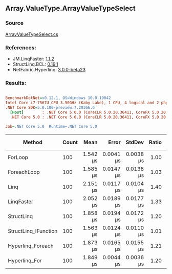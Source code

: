 ﻿## Array.ValueType.ArrayValueTypeSelect

### Source
[ArrayValueTypeSelect.cs](../LinqBenchmarks/Array/ValueType/ArrayValueTypeSelect.cs)

### References:
- JM.LinqFaster: [1.1.2](https://www.nuget.org/packages/JM.LinqFaster/1.1.2)
- StructLinq.BCL: [0.19.1](https://www.nuget.org/packages/StructLinq.BCL/0.19.1)
- NetFabric.Hyperlinq: [3.0.0-beta23](https://www.nuget.org/packages/NetFabric.Hyperlinq/3.0.0-beta23)

### Results:
``` ini

BenchmarkDotNet=v0.12.1, OS=Windows 10.0.19042
Intel Core i7-7567U CPU 3.50GHz (Kaby Lake), 1 CPU, 4 logical and 2 physical cores
.NET Core SDK=5.0.100-preview.7.20366.6
  [Host]        : .NET Core 5.0.0 (CoreCLR 5.0.20.36411, CoreFX 5.0.20.36411), X64 RyuJIT
  .NET Core 5.0 : .NET Core 5.0.0 (CoreCLR 5.0.20.36411, CoreFX 5.0.20.36411), X64 RyuJIT

Job=.NET Core 5.0  Runtime=.NET Core 5.0  

```
|               Method | Count |     Mean |     Error |    StdDev | Ratio |  Gen 0 | Gen 1 | Gen 2 | Allocated |
|--------------------- |------ |---------:|----------:|----------:|------:|-------:|------:|------:|----------:|
|              ForLoop |   100 | 1.542 μs | 0.0041 μs | 0.0038 μs |  1.00 |      - |     - |     - |         - |
|          ForeachLoop |   100 | 1.585 μs | 0.0147 μs | 0.0138 μs |  1.03 |      - |     - |     - |         - |
|                 Linq |   100 | 2.151 μs | 0.0117 μs | 0.0104 μs |  1.40 | 0.0381 |     - |     - |      80 B |
|           LinqFaster |   100 | 2.052 μs | 0.0189 μs | 0.0177 μs |  1.33 | 1.9226 |     - |     - |    4024 B |
|           StructLinq |   100 | 1.858 μs | 0.0194 μs | 0.0172 μs |  1.20 |      - |     - |     - |         - |
| StructLinq_IFunction |   100 | 1.563 μs | 0.0124 μs | 0.0110 μs |  1.01 |      - |     - |     - |         - |
|    Hyperlinq_Foreach |   100 | 1.873 μs | 0.0165 μs | 0.0155 μs |  1.21 |      - |     - |     - |         - |
|        Hyperlinq_For |   100 | 1.849 μs | 0.0044 μs | 0.0036 μs |  1.20 |      - |     - |     - |         - |
